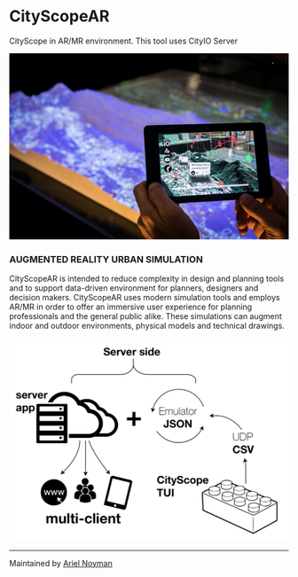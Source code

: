 # CityScopeAR
CityScope in AR/MR environment. This tool uses CityIO Server

![CityScopeAR](https://github.com/CityScope/CS_CityScopeAR/blob/master/DOCS/1.jpg)


### AUGMENTED REALITY URBAN SIMULATION
CityScopeAR is intended to reduce complexity in design and planning tools and to support data-driven environment for planners, designers and decision makers. CityScopeAR uses modern simulation tools and employs AR/MR  in order to offer an immersive user experience for planning professionals and the general public alike. These simulations can augment indoor and outdoor environments, physical models and technical drawings. 

![CityScope TUI -> cityIO -> CityScopeAR](https://github.com/CityScope/CS_CityScopeAR/blob/master/DOCS/2.png)

____

Maintained by [Ariel Noyman](arielnoyman.com)
